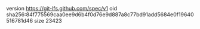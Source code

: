 version https://git-lfs.github.com/spec/v1
oid sha256:84f775569caa0ee9d6b4f0d76e9d887a8c77bd91add5684e0f19640516781d46
size 23423
